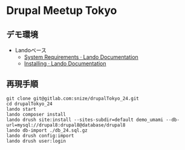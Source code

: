 # Drupal Meetup Tokyo

## デモ環境

* Landoベース
	* [System Requirements · Lando Documentation](https://docs.devwithlando.io/installation/system-requirements.html)
	* [Installing · Lando Documentation](https://docs.devwithlando.io/installation/installing.html)

## 再現手順

```
git clone git@gitlab.com:snize/drupalTokyo_24.git
cd drupalTokyo_24
lando start
lando composer install
lando drush site:install --sites-subdir=default demo_umami --db-url=mysql://drupal8:drupal8@database/drupal8
lando db-import ./db_24.sql.gz
lando drush config:import
lando drush user:login
```